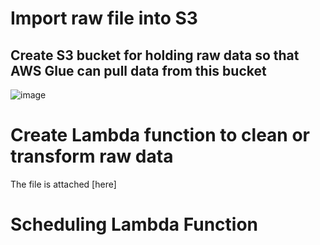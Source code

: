 # Import raw file into S3 

## Create S3 bucket for holding raw data so that AWS Glue can pull data from this bucket 

![image](https://user-images.githubusercontent.com/48470854/130247355-fe131aa2-16eb-43a3-b9d0-35b24b5175f3.png)

# Create Lambda function to clean or transform raw data
The file is attached [here]

# Scheduling Lambda Function



